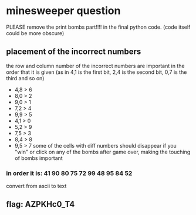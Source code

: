 # minesweeper question
PLEASE remove the print bombs part!!!! in the final python code. (code itself could be more obscure)

## placement of the incorrect numbers
the row and column number of the incorrect numbers are important in the order that it is given (as in 4,1 is the first bit, 2,4 is the second bit, 0,7 is the third and so on)
- 4,8 > 6
- 8,0 > 2
- 9,0 > 1
- 7,2 > 4
- 9,9 > 5
- 4,1 > 0
- 5,2 > 9
- 7,5 > 3
- 8,4 > 8 
- 9,5 > 7
some of the cells with diff numbers should disappear if you "win" or click on any of the bombs after game over, making the touching of bombs important

### in order it is: 41 90 80 75 72 99 48 95 84 52
convert from ascii to text 

## flag: AZPKHc0_T4
